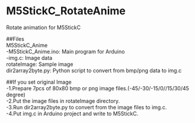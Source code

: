 # M5StickC_RotateAnime  
Rotate animation for M5StickC  

##Files  
M5StickC_Anime  
  -M5StickC_Anime.ino: Main program for Arduino  
  -img.c: Image data  
rotateImage: Sample image  
dir2array2byte.py: Python script to convert from bmp/png data to img.c  

##If you set original Image  
  -1.Prepare 7pcs of 80x80 bmp or png image files.(-45/-30/-15/0//15/30/45 degree)  
  -2.Put the image files in rotateImage directory.  
  -3.Run dir2array2byte.py to convert from the image files to img.c.  
  -4.Put img.c in Arduino project and write to M5StickC.  
